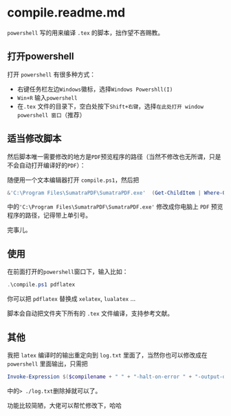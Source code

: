 # compile.readme.md

`powershell` 写的用来编译 `.tex` 的脚本，拙作望不吝赐教。

## 打开powershell

打开 `powershell` 有很多种方式：

+ 右键任务栏左边`Windows`徽标，选择`Windows Powershll(I)`
+ `Win+R` 输入`powershell`
+ 在`.tex` 文件的目录下，空白处按下`Shift+右键`，选择`在此处打开 window powershell 窗口`（推荐）

## 适当修改脚本

然后脚本唯一需要修改的地方是`PDF`预览程序的路径（当然不修改也无所谓，只是不会自动打开编译好的`PDF`）：

随便用一个文本编辑器打开 `compile.ps1`，然后把

```powershell
&'C:\Program Files\SumatraPDF\SumatraPDF.exe'  (Get-ChildItem | Where-Object Name -Like "*.pdf")
```

中的`'C:\Program Files\SumatraPDF\SumatraPDF.exe'` 修改成你电脑上 `PDF` 预览程序的路径，记得带上单引号。

完事儿。

## 使用

在前面打开的`powershell`窗口下，输入比如：

```powershell
.\compile.ps1 pdflatex
```

你可以把 `pdflatex` 替换成 `xelatex`, `lualatex` ...

脚本会自动把文件夹下所有的 `.tex` 文件编译，支持参考文献。

## 其他

我把 `latex` 编译时的输出重定向到 `log.txt` 里面了，当然你也可以修改成在 `powershell` 里面输出，只需把

```powershell
Invoke-Expression $($compilename + " " + "-halt-on-error " + "-output-directory=temp -shell-escape -interaction=nonstopmode " + $texmain.basename) > ./log.txt;
```

中的`> ./log.txt`删除掉就可以了。

功能比较简陋，大佬可以帮忙修改下，哈哈
